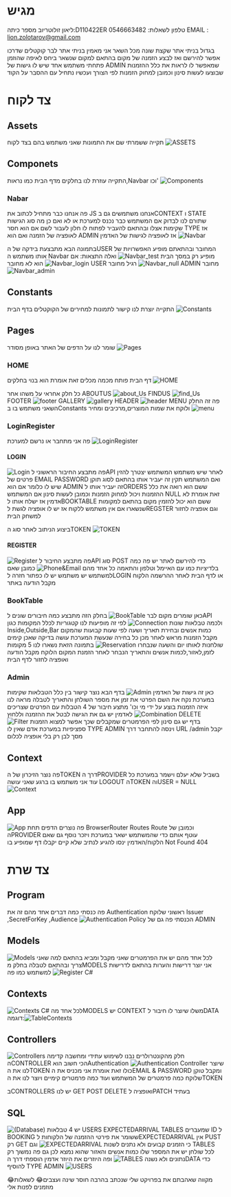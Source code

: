 # מגיש
ליאון זולוטריוב
מספר כיתה:D110422ER
טלפון לשאלות: 0546663482 
EMAIL : lion.zolotarov@gmail.com


בגדול בניתי אתר שקצת שונה מכל השאר אני מאמין בניתי אתר לבר קוקטלים
 שדרכו אפשר להירשם ואז לבצע הזמנה של מקום בהתאם למקום שנשאר ביחס
לאיפה שהוזמן
פתחתי משתמש אחד שיש לו גישות של ADMIN
שמאפשר לו לראות את כלל ההזמנות שבוצעו לעשות סינון וכמובן למחוק הזמנות לפי הצורך
ועכשיו נתחיל עם ההסבר על הקוד 

# צד לקוח
## Assets
 תקייה ששמרתי שם את התמונות שאני משתמש בהם בצד לקוח 
![ASSETS](./Imgs/Assets.png)

## Componets 
 התקייה עוזרת לנו בחלקים מדף הבית כמו נראות,Navbar וכו' 
![Components](./Imgs/Components.png)

### Nabar
פה אנחנו כבר מתחיל לכתוב את JS 
אנחנו משתמשים גם בCONTEXT ו STATE
שתורם לנו לבדוק אם המשתמש כבר נכנס למערכת או לא ואם כן מה סוג הגישות שקימות אצלו ובהתאם להעביר לפתוח לו חלון לעבור לשם אם הוא חסר 
TYPE אז לאופציה של הזמנה 
ואם הוא ADMIN
אז לאופציה לגישות של האדמין
![Navbar](./Imgs/Navbar.png)

בתמונה הבא מתבצעת בידקה של הUSER 
המחובר ובהתאתם מופיע האפשרויות של אותו משתמש ה Navbar 
מופיע רק במסך הבית
![Navbar_test](./Imgs/Navbar_test.png) 
ואלה התצאות: אם הוא לא מחובר
![Navbar_login](./Imgs/Navbar_login.png)
USER רגיל מחובר
![Navbar_null](./Imgs/Navbar_null.png)
ADMIN מחובר
![Navbar_admin](./Imgs/Navbar_admin.png)
## Constants
התקייה יוצרת לנו קישור לתמונות למחירים של הקוקטלים בדף הבית
![Constants](./Imgs/Constants.png)

## Pages 
 שומר לנו על הדפים של האתר באופן מסודר
 ![Pages](./Imgs/Pages.png)


 ### HOME
 דף הבית פותח מכמה מכלים זאת אומרת הוא בנוי בחלקים
 ![HOME](./Imgs/Home.png)

 כל חלק אחראי על משהו אחר
 ABOUTUS 
 ![about_Us](./Imgs/About_Us.png)
 FINDUS
 ![find_Us](./Imgs/find_Us.png)
 FOOTER
 ![footer](./Imgs/footer.png)
 GALLERY
 ![gallery](./Imgs/gallery.png)
 HEADER
 ![header](./Imgs/header.png)
 MENU
 פה זה החלק השאני משתמש בו בConstants 
 ולוקח את שמות המוצרים,מרכיבים ומחיר 
 ![menu](./Imgs/menu.png)


 ### LoginRegister
 פה אני מתחבר או נרשם למערכת
 ![LoginRegister](./Imgs/LoginRegister.png)

 #### LOGIN
 ![Login](./Imgs/Login.png)
 פה מתבצע החיבור הראשוני לAPI 
 לאחר שיש משתמש המשתמש יצטרך להזין פרטים של EMAIL PASSWORD
 ואם המשתמש תקין זה יעביר אותו בהתאם לסוג תוקן שיש לו כלומר אם הוא ADMIN
 זה יעביר אותו לORDERS
 ששם הוא רואה את כלל ההזמנות ויכול למחוק הזמנות וכמובן לעשות סינון
 אם המשתמש NULL 
 זאת אומרת לא אדמין אז ישלח אותו לBOOKTABLE 
 ששם הוא יכול להזמין מקום בהתאם למקומות שנשארו 
 אם אין משתמש ללקוח אז יש לו אופציה לגשת לREGSTER
 וגם אופציה לחזור למשחק הבית

 ביצוע הניתוב לאחר סוג הTOKEN
 ![TOKEN](./Imgs/TOKEN.png)

#### REGISTER
![Register](./Imgs/Register.png)
פה מתבצע החיבור לAPI סוג POST 
כדי להירשם לאתר יש פה כמה בלדיציות כמו עם האיימל וטלפון והתאמה כל אחד מהם
![Phone&Email](./Imgs/Phone&Email.png)
כמובן שאם למשתמש יש משתמש יש לו כפתור חזרה לLOGIN
או לדף הבית
לאחר ההרשמה הלקוח מקבל הודעה באתר

### BookTable
כאן שומרים מקום לבר
![BookTable](./Imgs/BookTable.png)
 בחלק הזה מתבצע כמה חיבורים שונים לAPI 
 ולכמה טבלאות שונות
 ![Connection](./Imgs/Connection.png)
 לפי זה מופיעות לנו קטגוריות לכלל המקומות כגון Inside,Outside,Bar כמות אנשים ובחירת תאריך ושעה לפי שעות קבועות שהמקום מקבל הזמנות מראש
 לאחר מכן כל בחירה שנעשת המערכת עושה בדיקה שאכן קימים שולחנות לאותו יום והשעה שנבחרו
 ![Reservation](./Imgs/Reservation.png)
 בתמונה הזאת נשארו לנו 5 מקומות לזמן,לאזור,לכמות אנשים והתאריך הנבחר 
 לאחר הזמנת המקום הלוקח מקבל הודעה ואופציה לחזור לדף הבית 

 ### Admin
 כאן זה גישות של האדמין 
 ![Admin](./Imgs/Admin.png)
 בדף הבא נוצר קישור בין כלל הטבלאות שקימות במערכת נקח את השם הפרטי את זמן את מספר השולחן והתאריך
 לטבלה מראה לנו איזה הזמנות בוצע על ידי מי וכו' 
 מתצע חיבור של 4 הטבלות עם הפרטים שצריכים
 ![Combination](./Imgs/Combination.png)
 לאדמין יש גם את הגישה לבטל את ההזמנה וללחוץ DELETE
 ![Filter](./Imgs/Filter.png)
 בדף יש גם סינון לפי הפרמטרים שמקבלים שכך אפשר למצוא הזמנות ספציפיות במערכת
 אדם שאין לו TYPE ADMIN 
וינסה להתחבר דרך URL /admin
יקבל מסך לבן רק בלי אופציה לכלום

## Context 
פה נוצר הזיכרון של הTOKEN 
דרך הPROVIDER
בשביל שלא יעלם וישמר במערכת כל עוד אני משתמש בו ברגע שאני עושה LOGOUT
הTOKEN והUSER = NULL
![Context](./Imgs/Context.png)


## App 
![App](./Imgs/App.png)
פה נוצרים הדפים
תחת BrowserRouter Routes Route
וכמובן של  הPROVIDER 
עוטף אותם כדי שהמשתמש ישאר במערכת
ויזכר 
נוסף גם שאם הלקוח/האדמין ינסו להגיע לנתיב שלא קיים יקבלו דף שמופיע בו Not Found 404


# צד שרת
## Program
פה כנסתי כמה דברים
אחד מהם זה את Authentication ראשוני
שלוקח Issuer ,SecretForKey ,Audience
![Authentication](./Imgs/Authentication.png)
Policy הכנסתי פה גם 
של ADMIN 

## Models
![Models](./Imgs/Models.png)
לכל אחד מהם יש את הפרמטרים שאני מקבל ומביא בהתאם למה שאני צריך ובהתאם לטבלה
בחלק מMODELS 
אני יוצר דרישות והערות בהתאם לדרישות למשתמש 
כמו פה ![Register C#](./Imgs/RegisterC#.png)

## Contexts
![Contexts C#](ContextsC#.png)
לכל אחד מהMODELS יש CONTEXT משלו
שיוצר לו חיבור לDATA 
דוגמה:![TableContexts](./Imgs/TableContexts.png)

## Controllers
![Controllers](./Imgs/Controllers.png)
חלק מהקונטרולרים נבנו לשימוש עתידי ומחשבה קדימה
הCONTROLLER הכי חשוב הואAuthentication
![Authentication Controller](./Imgs/AuthenticationController.png)
שיוצר לנו את הTOKEN כולו
זאת אומרת אני מכניס את הEMAIL & PASSWORD
ומקבל טוקן שלוקח כמה פרמטרים של המשתמש ועוד כמה פרמטרים קימיים ויוצר לנו את הTOKEN

בCONTROLLERS יש לנו 
GET
POST
DELETE 
ואופציה לPATCH בעתיד


## SQL
![(Database)](Imgs/Database.png)
יש 4 טבלאות 
USERS
EXPECTEDARRIVAL
TABLES
שמעברים  ID ל
BOOKING
ששומר את פירטי ההזמנה של הלקוחות
לEXPECTEDARRIVAL אין PUST רק GET 
כי הזמנים קבועים ולא נתנים לשנות 
![EXPECTEDARRIVAL](./Imgs/EXPECTEDARRIVAL.png)
וגם TABLES 
לכל שולחן יש את המספר שלו כמות אנשים והאזור שהוא נמצא לכן גם פה נמשוך רק נתונים ולא נשנה
![TABLES](./Imgs/TABLES.png)
ופה היוזרים את היוזר אדמין הוספתי דרך הDATA כדי להוסיף TYPE ADMIN
![USERS](./Imgs/USERS.png)



😂מקווה שאהבתם את בפרויקט שלי שנכתב בהרבה חוסר שינה ועצבים😂
לשאלות מוזמנים לפנות אלי 